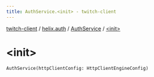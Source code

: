 ```yaml
---
title: AuthService.<init> - twitch-client
---
```


[twitch-client](../../index.html) / [helix.auth](../index.html) / [AuthService](index.html) / [&lt;init&gt;](./-init-.html)

# &lt;init&gt;

`AuthService(httpClientConfig: HttpClientEngineConfig)`